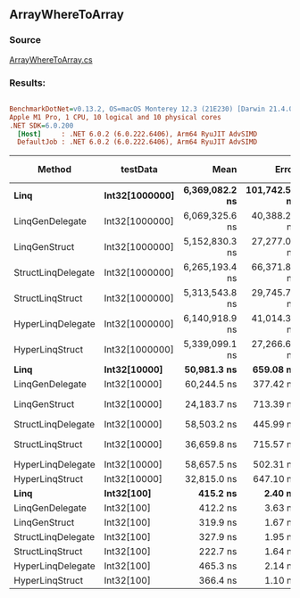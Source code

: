﻿## ArrayWhereToArray

### Source
[ArrayWhereToArray.cs](../../LinqGen.Benchmarks/Cases/ArrayWhereToArray.cs)

### Results:
``` ini

BenchmarkDotNet=v0.13.2, OS=macOS Monterey 12.3 (21E230) [Darwin 21.4.0]
Apple M1 Pro, 1 CPU, 10 logical and 10 physical cores
.NET SDK=6.0.200
  [Host]     : .NET 6.0.2 (6.0.222.6406), Arm64 RyuJIT AdvSIMD
  DefaultJob : .NET 6.0.2 (6.0.222.6406), Arm64 RyuJIT AdvSIMD


```
|             Method |       testData |           Mean |         Error |       StdDev | Ratio | RatioSD |     Gen0 |     Gen1 |     Gen2 | Allocated | Alloc Ratio |
|------------------- |--------------- |---------------:|--------------:|-------------:|------:|--------:|---------:|---------:|---------:|----------:|------------:|
|               **Linq** | **Int32[1000000]** | **6,369,082.2 ns** | **101,742.57 ns** | **90,192.14 ns** | **1.000** |    **0.00** | **445.3125** | **382.8125** | **382.8125** | **4099842 B** |       **1.000** |
|    LinqGenDelegate | Int32[1000000] | 6,069,325.6 ns |  40,388.21 ns | 37,779.16 ns | 0.953 |    0.02 | 148.4375 | 148.4375 | 148.4375 | 2001333 B |       0.488 |
|      LinqGenStruct | Int32[1000000] | 5,152,830.3 ns |  27,277.05 ns | 25,514.97 ns | 0.809 |    0.01 | 101.5625 | 101.5625 | 101.5625 | 2001304 B |       0.488 |
| StructLinqDelegate | Int32[1000000] | 6,265,193.4 ns |  66,371.81 ns | 62,084.23 ns | 0.983 |    0.02 | 132.8125 | 132.8125 | 132.8125 | 2002068 B |       0.488 |
|   StructLinqStruct | Int32[1000000] | 5,313,543.8 ns |  29,745.73 ns | 27,824.18 ns | 0.835 |    0.01 | 164.0625 | 164.0625 | 164.0625 | 2001401 B |       0.488 |
|  HyperLinqDelegate | Int32[1000000] | 6,140,918.9 ns |  41,014.35 ns | 38,364.85 ns | 0.964 |    0.02 | 109.3750 | 109.3750 | 109.3750 | 2001388 B |       0.488 |
|    HyperLinqStruct | Int32[1000000] | 5,339,099.1 ns |  27,266.64 ns | 25,505.23 ns | 0.839 |    0.01 | 203.1250 | 203.1250 | 203.1250 | 2001511 B |       0.488 |
|               **Linq** |   **Int32[10000]** |    **50,981.3 ns** |     **659.08 ns** |    **616.51 ns** | **0.008** |    **0.00** |  **25.4517** |        **-** |        **-** |   **53568 B** |       **0.013** |
|    LinqGenDelegate |   Int32[10000] |    60,244.5 ns |     377.42 ns |    353.04 ns | 0.009 |    0.00 |   9.5825 |        - |        - |   20152 B |       0.005 |
|      LinqGenStruct |   Int32[10000] |    24,183.7 ns |     713.39 ns |  2,103.43 ns | 0.004 |    0.00 |   9.6130 |        - |        - |   20152 B |       0.005 |
| StructLinqDelegate |   Int32[10000] |    58,503.2 ns |     445.99 ns |    395.36 ns | 0.009 |    0.00 |   9.5825 |        - |        - |   20216 B |       0.005 |
|   StructLinqStruct |   Int32[10000] |    36,659.8 ns |     715.57 ns |  1,134.98 ns | 0.006 |    0.00 |   9.5215 |        - |        - |   20152 B |       0.005 |
|  HyperLinqDelegate |   Int32[10000] |    58,657.5 ns |     502.31 ns |    469.86 ns | 0.009 |    0.00 |   9.5215 |        - |        - |   20152 B |       0.005 |
|    HyperLinqStruct |   Int32[10000] |    32,815.0 ns |     647.10 ns |    907.15 ns | 0.005 |    0.00 |   9.5215 |        - |        - |   20152 B |       0.005 |
|               **Linq** |     **Int32[100]** |       **415.2 ns** |       **2.40 ns** |      **2.24 ns** | **0.000** |    **0.00** |   **0.3519** |        **-** |        **-** |     **736 B** |       **0.000** |
|    LinqGenDelegate |     Int32[100] |       412.2 ns |       3.63 ns |      3.40 ns | 0.000 |    0.00 |   0.1144 |        - |        - |     240 B |       0.000 |
|      LinqGenStruct |     Int32[100] |       319.9 ns |       1.67 ns |      1.56 ns | 0.000 |    0.00 |   0.1144 |        - |        - |     240 B |       0.000 |
| StructLinqDelegate |     Int32[100] |       327.9 ns |       1.95 ns |      1.82 ns | 0.000 |    0.00 |   0.1450 |        - |        - |     304 B |       0.000 |
|   StructLinqStruct |     Int32[100] |       222.7 ns |       1.64 ns |      1.45 ns | 0.000 |    0.00 |   0.1147 |        - |        - |     240 B |       0.000 |
|  HyperLinqDelegate |     Int32[100] |       465.3 ns |       2.14 ns |      2.00 ns | 0.000 |    0.00 |   0.1144 |        - |        - |     240 B |       0.000 |
|    HyperLinqStruct |     Int32[100] |       366.4 ns |       1.10 ns |      0.97 ns | 0.000 |    0.00 |   0.1144 |        - |        - |     240 B |       0.000 |
